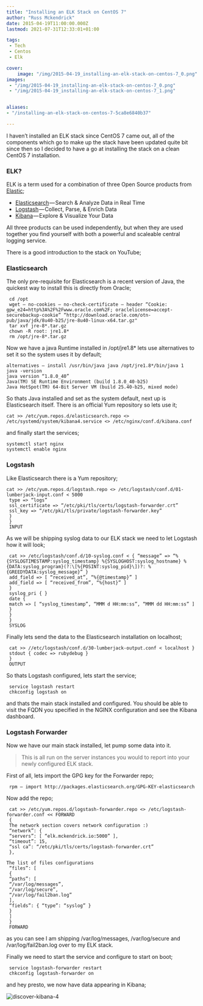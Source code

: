 ```yaml
---
title: "Installing an ELK Stack on CentOS 7"
author: "Russ Mckendrick"
date: 2015-04-19T11:00:00.000Z
lastmod: 2021-07-31T12:33:01+01:00

tags:
 - Tech
 - Centos
 - Elk

cover:
    image: "/img/2015-04-19_installing-an-elk-stack-on-centos-7_0.png" 
images:
 - "/img/2015-04-19_installing-an-elk-stack-on-centos-7_0.png"
 - "/img/2015-04-19_installing-an-elk-stack-on-centos-7_1.png"


aliases:
- "/installing-an-elk-stack-on-centos-7-5ca8e6840b37"

---
```


I haven’t installed an ELK stack since CentOS 7 came out, all of the components which go to make up the stack have been updated quite bit since then so I decided to have a go at installing the stack on a clean CentOS 7 installation.

### ELK?

ELK is a term used for a combination of three Open Source products from [Elastic](https://www.elastic.co/ "Elastic");

- [Elasticsearch](https://www.elastic.co/products/elasticsearch "Elasticsearch") — Search & Analyze Data in Real Time
- [Logstash](https://www.elastic.co/products/logstash "Logstash") — Collect, Parse, & Enrich Data
- [Kibana](https://www.elastic.co/products/kibana "Kibana") — Explore & Visualize Your Data

All three products can be used independently, but when they are used together you find yourself with both a powerful and scaleable central logging service.

There is a good introduction to the stack on YouTube;

### Elasticsearch

The only pre-requisite for Elasticsearch is a recent version of Java, the quickest way to install this is directly from Oracle;

```
 cd /opt
 wget — no-cookies — no-check-certificate — header “Cookie: gpw_e24=http%3A%2F%2Fwww.oracle.com%2F; oraclelicense=accept-securebackup-cookie” “http://download.oracle.com/otn-pub/java/jdk/8u40-b25/jre-8u40-linux-x64.tar.gz"
 tar xvf jre-8*.tar.gz
 chown -R root: jre1.8*
 rm /opt/jre-8*.tar.gz
```

Now we have a java Runtime installed in /opt/jre1.8* lets use alternatives to set it so the system uses it by default;

```
alternatives — install /usr/bin/java java /opt/jre1.8*/bin/java 1
java -version
java version “1.8.0_40”
Java(TM) SE Runtime Environment (build 1.8.0_40-b25)
Java HotSpot(TM) 64-Bit Server VM (build 25.40-b25, mixed mode)
```

So thats Java installed and set as the system default, next up is Elasticsearch itself. There is an official Yum repository so lets use it;

```
cat >> /etc/yum.repos.d/elasticsearch.repo <> /etc/systemd/system/kibana4.service <> /etc/nginx/conf.d/kibana.conf
```

and finally start the services;

```
systemctl start nginx
systemctl enable nginx
```

### Logstash

Like Elasticsearch there is a Yum repository;

```
cat >> /etc/yum.repos.d/logstash.repo <> /etc/logstash/conf.d/01-lumberjack-input.conf < 5000
 type => “logs”
 ssl_certificate => “/etc/pki/tls/certs/logstash-forwarder.crt”
 ssl_key => “/etc/pki/tls/private/logstash-forwarder.key”
 }
 }
 INPUT
```

As we will be shipping syslog data to our ELK stack we need to let Logstash how it will look;

```
 cat >> /etc/logstash/conf.d/10-syslog.conf < { “message” => “%{SYSLOGTIMESTAMP:syslog_timestamp} %{SYSLOGHOST:syslog_hostname} %{DATA:syslog_program}(?:\[%{POSINT:syslog_pid}\])?: %{GREEDYDATA:syslog_message}” }
 add_field => [ “received_at”, “%{@timestamp}” ]
 add_field => [ “received_from”, “%{host}” ]
 }
 syslog_pri { }
 date {
 match => [ “syslog_timestamp”, “MMM d HH:mm:ss”, “MMM dd HH:mm:ss” ]
 }
 }
 }
 SYSLOG
```

Finally lets send the data to the Elasticsearch installation on localhost;

```
 cat >> //etc/logstash/conf.d/30-lumberjack-output.conf < localhost }
 stdout { codec => rubydebug }
 }
 OUTPUT
```

So thats Logstash configured, lets start the service;

```
 service logstash restart
 chkconfig logstash on
```

and thats the main stack installed and configured. You should be able to visit the FQDN you specified in the NGINX configuration and see the Kibana dashboard.

### Logstash Forwarder

Now we have our main stack installed, let pump some data into it.

> This is all run on the server instances you would to report into your newly configured ELK stack.

First of all, lets import the GPG key for the Forwarder repo;

```
 rpm — import http://packages.elasticsearch.org/GPG-KEY-elasticsearch
```

Now add the repo;

```
 cat >> /etc/yum.repos.d/logstash-forwarder.repo <> /etc/logstash-forwarder.conf << FORWARD
 {
 The network section covers network configuration :)
 “network”: {
 “servers”: [ “elk.mckendrick.io:5000” ],
 “timeout”: 15,
 “ssl ca”: “/etc/pki/tls/certs/logstash-forwarder.crt”
 },

The list of files configurations
 “files”: [
 {
 “paths”: [
 “/var/log/messages”,
 “/var/log/secure”,
 “/var/log/fail2ban.log”
 ],
 “fields”: { “type”: “syslog” }
 }
 ]
 }
 FORWARD
```

as you can see I am shipping /var/log/messages, /var/log/secure and /var/log/fail2ban.log over to my ELK stack.

Finally we need to start the service and configure to start on boot;

```
 service logstash-forwarder restart
 chkconfig logstash-forwarder on
```

and hey presto, we now have data appearing in Kibana;

![discover-kibana-4](/img/2015-04-19_installing-an-elk-stack-on-centos-7_1.png)
